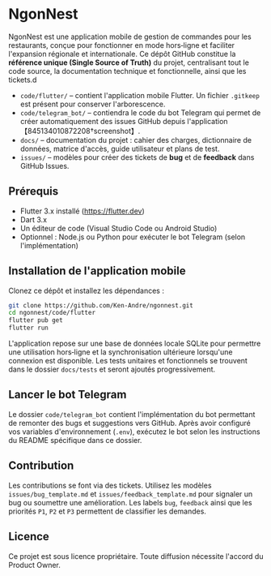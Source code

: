 # NgonNest

NgonNest est une application mobile de gestion de commandes pour les restaurants, conçue pour fonctionner en mode hors‑ligne et faciliter l'expansion régionale et internationale. Ce dépôt GitHub constitue la **référence unique (Single Source of Truth)** du projet, centralisant tout le code source, la documentation technique et fonctionnelle, ainsi que les tickets.d

- `code/flutter/` – contient l'application mobile Flutter. Un fichier `.gitkeep` est présent pour conserver l'arborescence.
- `code/telegram_bot/` – contiendra le code du bot Telegram qui permet de créer automatiquement des issues GitHub depuis l'application【845134010872208†screenshot】.
- `docs/` – documentation du projet : cahier des charges, dictionnaire de données, matrice d'accès, guide utilisateur et plans de test.
- `issues/` – modèles pour créer des tickets de **bug** et de **feedback** dans GitHub Issues.

## Prérequis

- Flutter 3.x installé (https://flutter.dev)
- Dart 3.x
- Un éditeur de code (Visual Studio Code ou Android Studio)
- Optionnel : Node.js ou Python pour exécuter le bot Telegram (selon l'implémentation)

## Installation de l'application mobile

Clonez ce dépôt et installez les dépendances :

```bash
git clone https://github.com/Ken-Andre/ngonnest.git
cd ngonnest/code/flutter
flutter pub get
flutter run
```

L'application repose sur une base de données locale SQLite pour permettre une utilisation hors‑ligne et la synchronisation ultérieure lorsqu'une connexion est disponible. Les tests unitaires et fonctionnels se trouvent dans le dossier `docs/tests` et seront ajoutés progressivement.

## Lancer le bot Telegram

Le dossier `code/telegram_bot` contient l'implémentation du bot permettant de remonter des bugs et suggestions vers GitHub. Après avoir configuré vos variables d'environnement (`.env`), exécutez le bot selon les instructions du README spécifique dans ce dossier.

## Contribution

Les contributions se font via des tickets. Utilisez les modèles `issues/bug_template.md` et `issues/feedback_template.md` pour signaler un bug ou soumettre une amélioration. Les labels `bug`, `feedback` ainsi que les priorités `P1`, `P2` et `P3` permettent de classifier les demandes.

## Licence

Ce projet est sous licence propriétaire. Toute diffusion nécessite l'accord du Product Owner.
